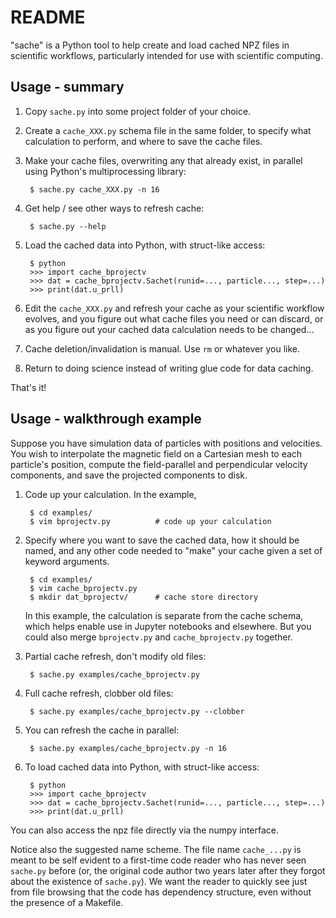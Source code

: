 README
======

"sache" is a Python tool to help create and load cached NPZ files in scientific
workflows, particularly intended for use with scientific computing.


Usage - summary
---------------

1. Copy `sache.py` into some project folder of your choice.

2. Create a `cache_XXX.py` schema file in the same folder, to specify what
   calculation to perform, and where to save the cache files.

3. Make your cache files, overwriting any that already exist, in parallel using
   Python's multiprocessing library:

        $ sache.py cache_XXX.py -n 16

4. Get help / see other ways to refresh cache:

        $ sache.py --help

5. Load the cached data into Python, with struct-like access:

        $ python
        >>> import cache_bprojectv
        >>> dat = cache_bprojectv.Sachet(runid=..., particle..., step=...)
        >>> print(dat.u_prll)

6. Edit the `cache_XXX.py` and refresh your cache as your scientific workflow
   evolves, and you figure out what cache files you need or can discard, or as
   you figure out your cached data calculation needs to be changed...

7. Cache deletion/invalidation is manual.  Use `rm` or whatever you like.

8. Return to doing science instead of writing glue code for data caching.

That's it!


Usage - walkthrough example
---------------------------

Suppose you have simulation data of particles with positions and velocities.
You wish to interpolate the magnetic field on a Cartesian mesh to each
particle's position, compute the field-parallel and perpendicular velocity
components, and save the projected components to disk.

1. Code up your calculation.  In the example,

        $ cd examples/
        $ vim bprojectv.py          # code up your calculation

2. Specify where you want to save the cached data, how it should be named,
   and any other code needed to "make" your cache given a set of keyword
   arguments.

        $ cd examples/
        $ vim cache_bprojectv.py
        $ mkdir dat_bprojectv/      # cache store directory

   In this example, the calculation is separate from the cache schema, which
   helps enable use in Jupyter notebooks and elsewhere.
   But you could also merge `bprojectv.py` and `cache_bprojectv.py` together.

3. Partial cache refresh, don't modify old files:

        $ sache.py examples/cache_bprojectv.py

4. Full cache refresh, clobber old files:

        $ sache.py examples/cache_bprojectv.py --clobber

5. You can refresh the cache in parallel:

        $ sache.py examples/cache_bprojectv.py -n 16

7. To load cached data into Python, with struct-like access:

        $ python
        >>> import cache_bprojectv
        >>> dat = cache_bprojectv.Sachet(runid=..., particle..., step=...)
        >>> print(dat.u_prll)

You can also access the npz file directly via the numpy interface.

Notice also the suggested name scheme.
The file name `cache_...py` is meant to be self evident to a first-time code
reader who has never seen `sache.py` before (or, the original code author two
years later after they forgot about the existence of `sache.py`).
We want the reader to quickly see just from file browsing that the code has
dependency structure, even without the presence of a Makefile.
